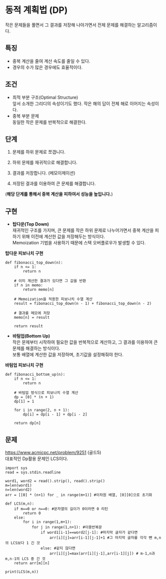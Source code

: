# 동적 계획법 (DP)

작은 문제들을 풀면서 그 결과를 저장해 나아가면서 전체 문제를 해결하는 알고리즘이다. <br>

## 특징
- 중복 계산을 줄여 계산 속도를 줄일 수 있다.
- 경우의 수가 많은 경우에도 효율적이다.
 
## 조건

- 최적 부분 구조(Optimal Structure)<br>
앞서 소개한 그리디의 속성이기도 했다. 작은 해의 답이 전체 해로 이어지는 속성이다.<br>
- 중복 부분 문제<br>
동일한 작은 문제를 반복적으로 해결한다.

## 단계

1. 문제를 하위 문제로 쪼갭니다.

2. 하위 문제를 재귀적으로 해결합니다.

3. 결과를 저장합니다. (메모이제이션)

4. 저장된 결과를 이용하여 큰 문제를 해결합니다.

(**해당 단계를 통해서 중복 계산을 피하여서 성능을 높입니다.**)

## 구현
- **탑다운(Top Down)** <br>
재귀적인 구조를 가지며, 큰 문제를 작은 하위 문제로 나누어가면서 중복 계산을 피하기 위해 이전에 계산한 값을 저장해두는 방식이다.<br>
Memoization 기법을 사용하기 때문에 스택 오버플로우가 발생할 수 있다.

**탑다운 피보나치 구현**
```
def fibonacci_top_down(n):
    if n <= 1:
        return n
    
    # 이미 계산한 결과가 있다면 그 값을 반환
    if n in memo:
        return memo[n]
    
    # Memoization을 적용한 피보나치 수열 계산
    result = fibonacci_top_down(n - 1) + fibonacci_top_down(n - 2)
    
    # 결과를 메모에 저장
    memo[n] = result
    
    return result
```

- **바텀업(Bottom Up)** <br>
작은 문제부터 시작하여 필요한 값을 반복적으로 계산하고, 그 결과를 이용하여 큰 문제를 해결하는 방식이다.<br>
보통 배열에 계산한 값을 저장하며, 초기값을 설정해줘야 한다.

**바텀업 피보나치 구현**
```
def fibonacci_bottom_up(n):
    if n <= 1:
        return n
    
    # 바텀업 방식으로 피보나치 수열 계산
    dp = [0] * (n + 1)
    dp[1] = 1
    
    for i in range(2, n + 1):
        dp[i] = dp[i - 1] + dp[i - 2]
    
    return dp[n]
```

## 문제 
https://www.acmicpc.net/problem/9251 (골드5)<br>
대표적인 Dp활용 문제인 LCS이다.
```
import sys
read = sys.stdin.readline

word1, word2 = read().strip(), read().strip()
m=len(word1)
n=len(word2)
arr = [[0] * (n+1) for _ in range(m+1)] #이차원 배열, [0][0]으로 초기화

def LCS(m,n):
    if m==0 or n==0: #문자열의 길이가 0이라면 0 리턴
        return 0
    else:
        for i in range(1,m+1):
            for j in range(1,n+1): #이중반복문
                if word1[i-1]==word2[j-1]: #마지막 글자가 같다면 
                    arr[i][j]=arr[i-1][j-1]+1 #그 마지막 글자를 각각 뺀 m,n의 LCS보다 1 긴 것
                else: #같지 않다면
                    arr[i][j]=max(arr[i][j-1],arr[i-1][j]) # m-1,n과 m,n-1의 LCS 중 긴 것
    return arr[m][n]

print(LCS(m,n))

```





  
    

